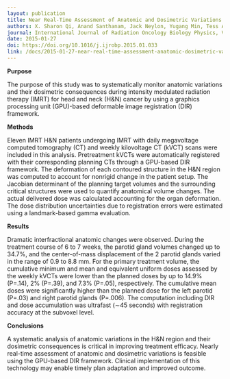 ```yaml
---
layout: publication
title: Near Real-Time Assessment of Anatomic and Dosimetric Variations for Heand-and-Neck Radiation Therapy Via GPU-Based Dose Deformation Framework
authors: X. Sharon Qi, Anand Santhanam, Jack Neylon, Yugang Min, Tess Armstrong, Ke Sheng, Robert Staton, Jason Pukala, Andrew Pham, Daniel A. Low, Steve P. Lee, Michael Steinberg, Rafael Manon, Allen Chen, and Patrick Kupelian
journal: International Journal of Radiation Oncology Biology Physics, Volume 92, Issue 2
date: 2015-01-27
doi: https://doi.org/10.1016/j.ijrobp.2015.01.033
link: /docs/2015-01-27-near-real-time-assessment-anatomic-dosimetric-variation-via-gpu-based-dose-deformation-framework.pdf
---
```

**Purpose**

The purpose of this study was to systematically monitor anatomic variations and their dosimetric consequences during intensity modulated radiation therapy (IMRT) for head and neck (H&N) cancer by using a graphics processing unit (GPU)-based deformable image registration (DIR) framework.

**Methods**

Eleven IMRT H&N patients undergoing IMRT with daily megavoltage computed tomography (CT) and weekly kilovoltage CT (kVCT) scans were included in this analysis. Pretreatment kVCTs were automatically registered with their corresponding planning CTs through a GPU-based DIR framework. The deformation of each contoured structure in the H&N region was computed to account for nonrigid change in the patient setup. The Jacobian determinant of the planning target volumes and the surrounding critical structures were used to quantify anatomical volume changes. The actual delivered dose was calculated accounting for the organ deformation. The dose distribution uncertainties due to registration errors were estimated using a landmark-based gamma evaluation.

**Results**

Dramatic interfractional anatomic changes were observed. During the treatment course of 6 to 7 weeks, the parotid gland volumes changed up to 34.7%, and the center-of-mass displacement of the 2 parotid glands varied in the range of 0.9 to 8.8 mm. For the primary treatment volume, the cumulative minimum and mean and equivalent uniform doses assessed by the weekly kVCTs were lower than the planned doses by up to 14.9% (P=.14), 2% (P=.39), and 7.3% (P=.05), respectively. The cumulative mean doses were significantly higher than the planned dose for the left parotid (P=.03) and right parotid glands (P=.006). The computation including DIR and dose accumulation was ultrafast (∼45 seconds) with registration accuracy at the subvoxel level.

**Conclusions**

A systematic analysis of anatomic variations in the H&N region and their dosimetric consequences is critical in improving treatment efficacy. Nearly real-time assessment of anatomic and dosimetric variations is feasible using the GPU-based DIR framework. Clinical implementation of this technology may enable timely plan adaptation and improved outcome.
